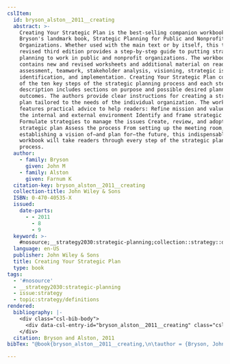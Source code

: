 ```yaml
---
cslItem:
  id: bryson_alston__2011__creating
  abstract: >-
    Creating Your Strategic Plan is the best-selling companion workbook to
    Bryson's landmark book, Strategic Planning for Public and Nonprofit
    Organizations. Whether used with the main text or by itself, this thoroughly
    revised third edition provides a step-by-step guide to putting strategic
    planning to work in public and nonprofit organizations. The workbook
    contains new and revised worksheets and additional material on readiness
    assessment, teamwork, stakeholder analysis, visioning, strategic issue
    identification, and implementation. Creating Your Strategic Plan covers each
    of the ten key steps of the strategic planning process and each step
    description includes sections on purpose and possible desired planning
    outcomes. The authors provide clear instructions for creating a strategic
    plan tailored to the needs of the individual organization. The workbook
    features practical advice to help readers: Refine mission and values Assess
    the internal and external environment Identify and frame strategic issues
    Formulate strategies to manage the issues Create, review, and adopt the
    strategic plan Assess the process From setting up the meeting room, to
    establishing a vision of—and plan for—the future, this indispensable
    workbook will take readers through every step of the strategic planning
    process.
  author:
    - family: Bryson
      given: John M
    - family: Alston
      given: Farnum K
  citation-key: bryson_alston__2011__creating
  collection-title: John Wiley & Sons
  ISBN: 0-470-40535-X
  issued:
    date-parts:
      - - 2011
        - 8
        - 9
  keyword: >-
    #nosource;__strategy2030:strategic-planning;collection::strategy::definitions
  language: en-US
  publisher: John Wiley & Sons
  title: Creating Your Strategic Plan
  type: book
tags:
  - '#nosource'
  - __strategy2030:strategic-planning
  - issue:strategy
  - topic:strategy/definitions
rendered:
  bibliography: |-
    <div class="csl-bib-body">
      <div data-csl-entry-id="bryson_alston__2011__creating" class="csl-entry">Bryson, J.M. and Alston, F.K. 2011 <i>Creating Your Strategic Plan</i>. John Wiley &#38; Sons (John Wiley &#38; Sons).</div>
    </div>
  citation: Bryson and Alston, 2011
bibTex: "@book{bryson_alston__2011__creating,\n\tauthor = {Bryson, John M and Alston, Farnum K},\n\tseries = {John {Wiley} & {Sons}},\n\tyear = {2011},\n\tmonth = {aug 9},\n\tpublisher = {John Wiley & Sons},\n\ttitle = {Creating {Your} {Strategic} {Plan}},\n}\n\n"

---
```

